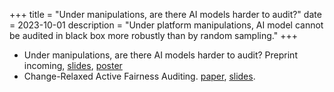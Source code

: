 +++
title = "Under manipulations, are there AI models harder to audit?"
date = 2023-10-01
description = "Under platform manipulations, AI model cannot be audited in black box more robustly than by random sampling."
+++


- Under manipulations, are there AI models harder to audit? Preprint incoming, [slides](slides.pdf), [poster](poster.pdf)
- Change-Relaxed Active Fairness Auditing. [paper](https://pfia23.icube.unistra.fr/conferences/rjcia/Actes/RJCIA2023_paper_10.pdf), [slides](PFIA-2023-07.pdf).
